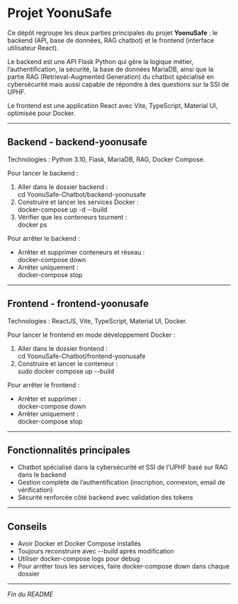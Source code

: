 # Projet YoonuSafe

Ce dépôt regroupe les deux parties principales du projet **YoonuSafe** : le backend (API, base de données, RAG chatbot) et le frontend (interface utilisateur React).

Le backend est une API Flask Python qui gère la logique métier, l’authentification, la sécurité, la base de données MariaDB, ainsi que la partie RAG (Retrieval-Augmented Generation) du chatbot spécialisé en cybersécurité mais aussi capable de répondre à des questions sur la  SSI de UPHF.

Le frontend est une application React avec Vite, TypeScript, Material UI, optimisée pour Docker.

---

## Backend - backend-yoonusafe

Technologies : Python 3.10, Flask, MariaDB, RAG, Docker Compose.

Pour lancer le backend :  
1. Aller dans le dossier backend :  
   cd YoonuSafe-Chatbot/backend-yoonusafe  
2. Construire et lancer les services Docker :  
   docker-compose up -d --build  
3. Vérifier que les conteneurs tournent :  
   docker ps

Pour arrêter le backend :  
- Arrêter et supprimer conteneurs et réseau :  
  docker-compose down  
- Arrêter uniquement :  
  docker-compose stop

---

## Frontend - frontend-yoonusafe

Technologies : ReactJS, Vite, TypeScript, Material UI, Docker.

Pour lancer le frontend en mode développement Docker :  
1. Aller dans le dossier frontend :  
   cd YoonuSafe-Chatbot/frontend-yoonusafe  
2. Construire et lancer le conteneur :  
   sudo docker compose up --build

Pour arrêter le frontend :  
- Arrêter et supprimer :  
  docker-compose down  
- Arrêter uniquement :  
  docker-compose stop

---

## Fonctionnalités principales

- Chatbot spécialisé dans la cybersécurité et SSI de l’UPHF basé sur RAG dans le backend  
- Gestion complète de l’authentification (inscription, connexion, email de vérification)  
- Sécurité renforcée côté backend avec validation des tokens

---

## Conseils

- Avoir Docker et Docker Compose installés  
- Toujours reconstruire avec --build après modification  
- Utiliser docker-compose logs pour debug  
- Pour arrêter tous les services, faire docker-compose down dans chaque dossier

---

*Fin du README*
